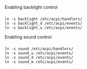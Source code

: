 Enabling backlight control
###

    ln -s backlight /etc/acpi/handlers/
    ln -s backlight_d /etc/acpi/events/
    ln -s backlight_u /etc/acpi/events/

Enabling sound control
###

    ln -s sound /etc/acpi/handlers/
    ln -s sound_u /etc/acpi/events/
    ln -s sound_d /etc/acpi/events/
    ln -s sound_m /etc/acpi/events/
